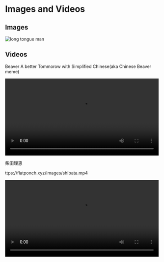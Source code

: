 # Images and Videos

## Images

![long tongue man](https://flatponch.xyz/Images/longtongueman.webp)

## Videos
Beaver A better Tommorow with Simplified Chinese(aka Chinese Beaver meme)

<div><video controls src="https://flatponch.xyz/Images/chinese%20beaver.mp4" width="500"></video></div>

柴田理恵

ttps://flatponch.xyz/Images/shibata.mp4

<div><video controls src="https://flatponch.xyz/Images/dreamybullheadbangtodubstep.mp4" width="500"></video></div>
